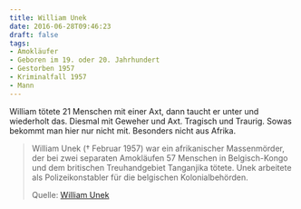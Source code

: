 ```yaml
---
title: William Unek
date: 2016-06-28T09:46:23
draft: false
tags:
- Amokläufer
- Geboren im 19. oder 20. Jahrhundert
- Gestorben 1957
- Kriminalfall 1957
- Mann
---
```


William tötete 21 Menschen mit einer Axt, dann taucht er unter und
wiederholt das. Diesmal mit Geweher und Axt. Tragisch und Traurig. Sowas
bekommt man hier nur nicht mit. Besonders nicht aus Afrika.

> William Unek († Februar 1957) war ein afrikanischer Massenmörder, der bei
> zwei separaten Amokläufen 57 Menschen in Belgisch-Kongo und dem
> britischen Treuhandgebiet Tanganjika tötete. Unek arbeitete als
> Polizeikonstabler für die belgischen Kolonialbehörden.
>
> Quelle: [William Unek](https://de.wikipedia.org/wiki/William_Unek)
